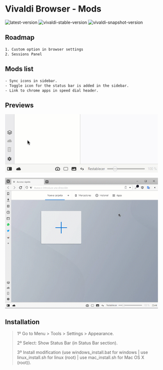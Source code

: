 # Vivaldi Browser - Mods

![latest-version](https://img.shields.io/badge/Latest%20Version-1.0.8-brightgreen.svg)
![vivaldi-stable-version](https://img.shields.io/badge/Vivaldi%20Stable%20Version-3.2.1967.41-red.svg)
![vivaldi-snapshot-version](https://img.shields.io/badge/Vivaldi%20Snapshot%20Version-3.3.2022.6-lightgrey.svg)

## Roadmap

    1. Custom option in browser settings
    2. Sessions Panel

## Mods list

    - Sync icons in sidebar.
    - Toggle icon for the status bar is added in the sidebar.
    - Link to chrome apps in speed dial header.

## Previews

![preview 1](./preview_1.gif)

![preview 2](./preview_2.gif)

## Installation

> 1º Go to Menu > Tools > Settings > Appearance.
>
> 2º Select: Show Status Bar (in Status Bar section).
>
> 3º Install modification (use windows_install.bat for windows | use linux_install.sh for linux (root) | use mac_install.sh for Mac OS X (root)).
